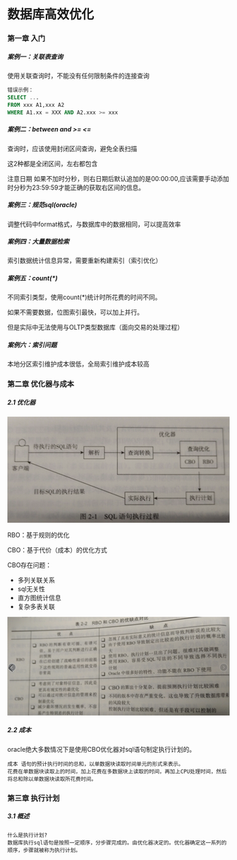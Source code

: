 # 数据库高效优化

### 第一章 入门

##### 案例一：关联表查询 

使用关联查询时，不能没有任何限制条件的连接查询

```sql
错误示例：
SELECT ...
FROM xxx A1,xxx A2
WHERE A1.xx = XXX AND A2.xxx >= xxx
```

##### 案例二：between and >= <=

查询时，应该使用封闭区间查询，避免全表扫描

这2种都是全闭区间，左右都包含

注意日期 如果不加时分秒，则右日期后默认追加的是00:00:00,应该需要手动添加时分秒为23:59:59才能正确的获取右区间的信息。

##### 案例三：规范sql(oracle)

调整代码中format格式，与数据库中的数据相同，可以提高效率

##### 案例四：大量数据检索

索引数据统计信息异常，需要重新构建索引（索引优化）

##### 案例五：count(*)

不同索引类型，使用count(*)统计时所花费的时间不同。

如果不需要数据，位图索引最快，可以加上并行。

但是实际中无法使用与OLTP类型数据库（面向交易的处理过程）

##### 案例六：索引问题

本地分区索引维护成本很低，全局索引维护成本较高

### 第二章 优化器与成本

##### 2.1 优化器

![image-20200915114639530](${pic}/image-20200915114639530.png)

RBO：基于规则的优化

CBO：基于代价（成本）的优化方式

CBO存在问题：

* 多列关联关系
* sql无关性
* 直方图统计信息
* 复杂多表关联

![image-20200915114658874](${pic}/image-20200915114658874.png)

##### 2.2 成本

oracle绝大多数情况下是使用CBO优化器对sql语句制定执行计划的。

```
成本 语句的预计执行时间的总和，以单数据块读取时间单元的形式来表示。  
花费在单数据块读取上的时间，加上花费在多数据块上读取的时间，再加上CPU处理时间，然后将总和除以单数据块读取所花费时间。

```

### 第三章 执行计划

##### 3.1 概述

```
什么是执行计划?
数据库执行sql语句是按照一定顺序，分步骤完成的。由优化器决定的。优化器确定这一系列的顺序，步骤就被称为执行计划。
```



